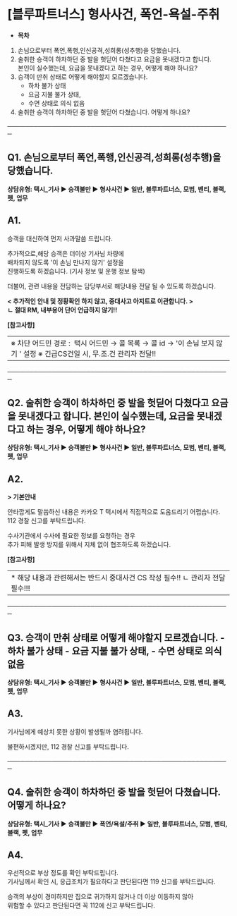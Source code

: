 # [블루파트너스] 형사사건, 폭언-욕설-주취

* **목차**

1. 손님으로부터 폭언,폭행,인신공격,성희롱(성추행)을 당했습니다.
2. 술취한 승객이 하차하던 중 발을 헛딛어 다쳤다고 요금을 못내겠다고 합니다.  
   본인이 실수했는데, 요금을 못내겠다고 하는 경우, 어떻게 해야 하나요?
3. 승객이 만취 상태로 어떻게 해야할지 모르겠습니다.  
   - 하차 불가 상태  
   - 요금 지불 불가 상태,  
   - 수면 상태로 의식 없음
4. 술취한 승객이 하차하던 중 발을 헛딛어 다쳤습니다. 어떻게 하나요?

───────────────────────────────────────────────────

**Q1. 손님으로부터 폭언,폭행,인신공격,성희롱(성추행)을 당했습니다.**
------------------------------------------

**상담유형: 택시\_기사 ▶ 승객불만 ▶ 형사사건 ▶ 일반, 블루파트너스, 모범, 벤티, 블랙, 펫, 업무**

**A1.**
-------

승객을 대신하여 먼저 사과말씀 드립니다.

추가적으로,해당 승객은 더이상 기사님 차량에   
배차되지 않도록 '이 손님 만나지 않기' 설정을   
진행하도록 하겠습니다. (기사 정보 및 운행 정보 탐색)

더불어, 관련 내용을 전담하는 담당부서로 해당내용 전달 될 수 있도록 하겠습니다.

**< 추가적인 안내 및 정황확인 하지 않고, 중대사고 아지트로 이관합니다. >**  
**ㄴ 절대 RM, 내부용어 단어 언급하지 않기!!**

**[참고사항]**

|  |
| --- |
| ※ 차단 어드민 경로 :  택시 어드민 → 콜 목록 → 콜 id → '이 손님 보지 않기 ' 설정  ※ 긴급CS건일 시, 무.조.건 관리자 전달!! |

───────────────────────────────────────────────────

**Q2. 술취한 승객이 하차하던 중 발을 헛딛어 다쳤다고 요금을 못내겠다고 합니다. 본인이 실수했는데, 요금을 못내겠다고 하는 경우, 어떻게 해야 하나요?**
-----------------------------------------------------------------------------------------

**상담유형: 택시\_기사 ▶ 승객불만 ▶ 형사사건 ▶ 일반, 블루파트너스, 모범, 벤티, 블랙, 펫, 업무**

**A2.**
-------

**> 기본안내**

안타깝게도 말씀하신 내용은 카카오 T 택시에서 직접적으로 도움드리기 어렵습니다.  
112 경찰 신고를 부탁드립니다.

수사기관에서 수사에 필요한 정보를 요청하는 경우  
추가 피해 발생 방지를 위해서 지체 없이 협조하도록 하겠습니다.

**[참고사항]**

|  |
| --- |
| * 해당 내용과 관련해서는 반드시 중대사건 CS 작성 필수!!  ㄴ 관리자 전달 필수!!! |

───────────────────────────────────────────────────

**Q3. 승객이 만취 상태로 어떻게 해야할지 모르겠습니다. - 하차 불가 상태 - 요금 지불 불가 상태, - 수면 상태로 의식 없음**
----------------------------------------------------------------------------

**상담유형: 택시\_기사 ▶ 승객불만 ▶ 형사사건 ▶ 일반, 블루파트너스, 모범, 벤티, 블랙, 펫, 업무**

**A3.**
-------

기사님에게 예상치 못한 상황이 발생될까 염려됩니다.

불편하시겠지만, 112 경찰 신고를 부탁드립니다.

───────────────────────────────────────────────────

**Q4. 술취한 승객이 하차하던 중 발을 헛딛어 다쳤습니다. 어떻게 하나요?**
---------------------------------------------

**상담유형: 택시\_기사 ▶ 승객불만 ▶ 폭언/욕설/주취 ▶ 일반, 블루파트너스, 모범, 벤티, 블랙, 펫, 업무**

**A4.**
-------

우선적으로 부상 정도를 확인 부탁드립니다.  
기사님께서 확인 시, 응급조치가 필요하다고 판단된다면 119 신고를 부탁드립니다.

승객의 부상이 경미하지만 집으로 귀가하지 않거나 더 이상 이동하지 않아  
위험할 수 있다고 판단된다면 꼭 112에 신고 부탁드립니다.